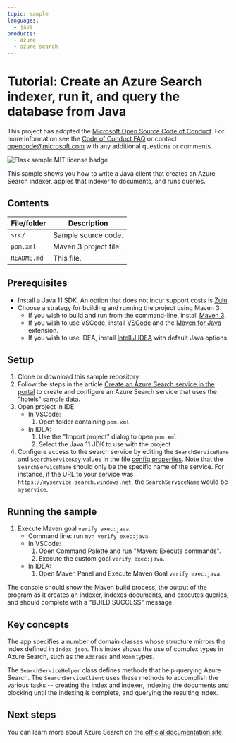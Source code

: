 ```yaml
---
topic: sample
languages:
  - java
products:
  - azure
  - azure-search
---
```


# Tutorial: Create an Azure Search indexer, run it, and query the database from Java

This project has adopted the [Microsoft Open Source Code of Conduct](https://opensource.microsoft.com/codeofconduct/). For more information see the [Code of Conduct FAQ](https://opensource.microsoft.com/codeofconduct/faq/) or contact [opencode@microsoft.com](mailto:opencode@microsoft.com) with any additional questions or comments.


![Flask sample MIT license badge](https://img.shields.io/badge/license-MIT-green.svg)

This sample shows you how to write a Java client that creates an Azure Search indexer, apples that indexer to documents, and runs queries.  

## Contents

| File/folder | Description |
|-------------|-------------|
| `src/`       | Sample source code. |
| `pom.xml` | Maven 3 project file. |
| `README.md`   | This file. |

## Prerequisites

- Install a Java 11 SDK. An option that does not incur support costs is [Zulu](https://docs.microsoft.com/java/azure/jdk/?view=azure-java-stable).
- Choose a strategy for building and running the project using Maven 3:
    - If you wish to build and run from the command-line, install [Maven 3](https://maven.apache.org/download.cgi).
    - If you wish to use VSCode, install [VSCode](https://code.visualstudio.com/) and the [Maven for Java](https://marketplace.visualstudio.com/items?itemName=vscjava.vscode-maven) extension.
    - If you wish to use IDEA, install [IntelliJ IDEA](https://www.jetbrains.com/idea/) with default Java options.

## Setup

1. Clone or download this sample repository
1. Follow the steps in the article [Create an Azure Search service in the portal](https://docs.microsoft.com/azure/search/search-create-service-portal) to create and configure an Azure Search service that uses the "hotels" sample data.
1. Open project in IDE:
    * In VSCode: 
        1. Open folder containing `pom.xml` 
    * In IDEA: 
        1. Use the "Import project" dialog to open `pom.xml`
        1. Select the Java 11 JDK to use with the project
1. Configure access to the search service by editing the `SearchServiceName` and `SearchServiceKey` values in the file [config.properties](src/main/resources/com/microsoft/azure/search/samples/app/config.properties). Note that the `SearchServiceName` should only be the specific name of the service. For instance, if the URL to your service was `https://myservice.search.windows.net`, the `SearchServiceName` would be `myservice`.

## Running the sample

1. Execute Maven goal `verify exec:java`:
    * Command line: run `mvn verify exec:java`.
    * In VSCode: 
        1. Open Command Palette and run "Maven: Execute commands".
        2. Execute the custom goal `verify exec:java`.
    * In IDEA:
        1. Open Maven Panel and Execute Maven Goal `verify exec:java`.

The console should show the Maven build process, the output of the program as it creates an indexer, indexes documents, and executes queries, and should complete with a "BUILD SUCCESS" message.

## Key concepts

The app specifies a number of domain classes whose structure mirrors the index defined in `index.json`. This index shows the use of complex types in Azure Search, such as the `Address` and `Room` types. 

The `SearchServiceHelper` class defines methods that help querying Azure Search. The `SearchServiceClient` uses these methods to accomplish the various tasks -- creating the index and indexer, indexing the documents and blocking until the indexing is complete, and querying the resulting index. 

    
## Next steps

You can learn more about Azure Search on the [official documentation site](https://docs.microsoft.com/azure/search).